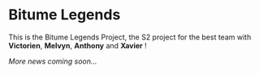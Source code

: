 # Bitume Legends

This is the Bitume Legends Project, the S2 project for the best team with **Victorien**, **Melvyn**, **Anthony** and **Xavier** !

*More news coming soon...*

